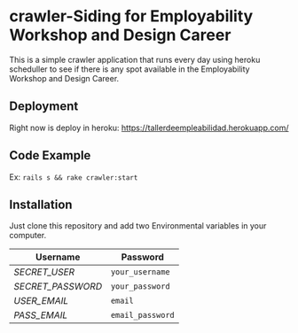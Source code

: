 # crawler-Siding for Employability Workshop and Design Career
  
  This is a simple crawler application that runs every day using heroku scheduller to see if there is any spot available in the Employability Workshop and Design Career.

## Deployment
  Right now is deploy in heroku:    https://tallerdeempleabilidad.herokuapp.com/

## Code Example
  Ex: `rails s && rake crawler:start`

## Installation

 Just clone this repository and add two Environmental variables in your computer.

  Username | Password
  --- | ---
  *SECRET_USER* | `your_username`
  *SECRET_PASSWORD* | `your_password`
  *USER_EMAIL* | `email`
  *PASS_EMAIL* | `email_password`
